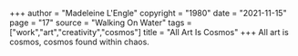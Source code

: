 +++
author = "Madeleine L'Engle"
copyright = "1980"
date = "2021-11-15"
page = "17"
source = "Walking On Water"
tags = ["work","art","creativity","cosmos"]
title = "All Art Is Cosmos"
+++
All art is cosmos, cosmos found within chaos.

